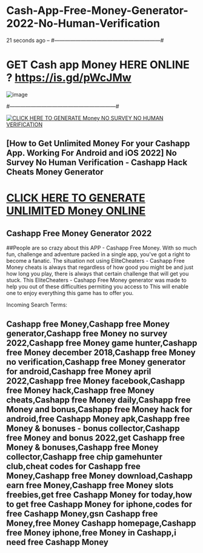 # Cash-App-Free-Money-Generator-2022-No-Human-Verification
21 seconds ago – 
#————————————————————#
# GET Cash app Money HERE ONLINE ? https://is.gd/pWcJMw
![image](https://user-images.githubusercontent.com/107909243/174726488-d1c3581e-253e-4435-ba08-eac0d538ff6e.png)

#————————————————————#

[![CLICK HERE TO GENERATE Money NO SURVEY NO HUMAN VERIFICATION](https://i.imgur.com/CDAEUWp.png)](https://viraltrends.us/games/35e3074?cashapp)

## [How to Get Unlimited Money For your Cashapp App. Working For Android and iOS 2022] No Survey No Human Verification - Cashapp Hack Cheats Money Generator

# [CLICK HERE TO GENERATE UNLIMITED Money ONLINE](https://viraltrends.us/games/35e3074?cashapp)


## Cashapp Free Money Generator 2022
##People are so crazy about this APP - Cashapp Free Money. With so much fun, challenge and adventure packed in a single app, you've got a right to become a fanatic. The situation not using EliteCheaters - Cashapp Free Money cheats is always that regardless of how good you might be and just how long you play, there is always that certain challenge that will get you stuck. This EliteCheaters - Cashapp Free Money generator was made to help you out of these difficulties permiting you access to This will enable one to enjoy everything this game has to offer you.


Incoming Search Terms:
## Cashapp free Money,Cashapp free Money generator,Cashapp free Money no survey 2022,Cashapp free Money game hunter,Cashapp free Money december 2018,Cashapp free Money no verification,Cashapp free Money generator for android,Cashapp free Money april 2022,Cashapp free Money facebook,Cashapp free Money hack,Cashapp free Money cheats,Cashapp free Money daily,Cashapp free Money and bonus,Cashapp free Money hack for android,free Cashapp Money apk,Cashapp free Money & bonuses - bonus collector,Cashapp free Money and bonus 2022,get Cashapp free Money & bonuses,Cashapp free Money collector,Cashapp free chip gamehunter club,cheat codes for Cashapp free Money,Cashapp free Money download,Cashapp earn free Money,Cashapp free Money slots freebies,get free Cashapp Money for today,how to get free Cashapp Money for iphone,codes for free Cashapp Money,gsn Cashapp free Money,free Money Cashapp homepage,Cashapp free Money iphone,free Money in Cashapp,i need free Cashapp Money
